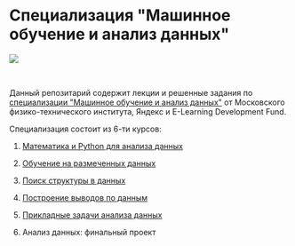 # Специализация "Машинное обучение и анализ данных"
<p>
  <a href="https://www.coursera.org/specializations/machine-learning-data-analysis">
    <img src="https://d3njjcbhbojbot.cloudfront.net/api/utilities/v1/imageproxy/https://d15cw65ipctsrr.cloudfront.net/db/abe010b0bd11e5bda4c35792983a0c/2-05.jpg?auto=format%2Ccompress&dpr=1">
  </a>
</p>
<br>

Данный репозитарий содержит лекции и решенные задания по [cпециализации "Машинное обучение и анализ данных"](https://www.coursera.org/specializations/machine-learning-data-analysis)
от Московского физико-технического института, Яндекс и E-Learning Development Fund.

Специализация состоит из 6-ти курсов:

1. [Математика и Python для анализа данных](https://github.com/alexeykorevin/CourseraML/tree/master/course_01_mathematics_and_python)

2. [Обучение на размеченных данных](https://github.com/alexeykorevin/CourseraML/tree/master/course_02_supervised_learning)

3. [Поиск структуры в данных](https://github.com/alexeykorevin/CourseraML/tree/master/course_03_unsupervised_learning)

4. [Построение выводов по данным](https://github.com/alexeykorevin/CourseraML/tree/master/course_04_stats_for_data_analysis)

5. [Прикладные задачи анализа данных](https://github.com/alexeykorevin/CourseraML/tree/master/course_05_data_analysis_applications)
6. Анализ данных: финальный проект
